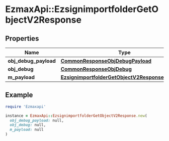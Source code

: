 # EzmaxApi::EzsignimportfolderGetObjectV2Response

## Properties

| Name | Type | Description | Notes |
| ---- | ---- | ----------- | ----- |
| **obj_debug_payload** | [**CommonResponseObjDebugPayload**](CommonResponseObjDebugPayload.md) |  |  |
| **obj_debug** | [**CommonResponseObjDebug**](CommonResponseObjDebug.md) |  | [optional] |
| **m_payload** | [**EzsignimportfolderGetObjectV2ResponseMPayload**](EzsignimportfolderGetObjectV2ResponseMPayload.md) |  |  |

## Example

```ruby
require 'Ezmaxapi'

instance = EzmaxApi::EzsignimportfolderGetObjectV2Response.new(
  obj_debug_payload: null,
  obj_debug: null,
  m_payload: null
)
```

